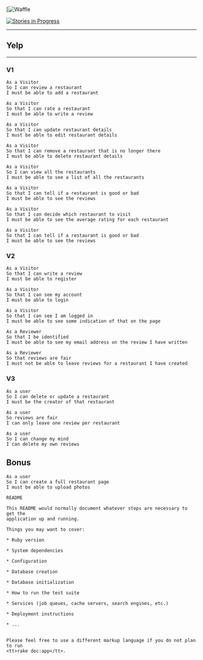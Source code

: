 [![[Waffle](https://badge.waffle.io/RoystonHenson/Yelp.png?label=ready&title=Ready)](https://waffle.io/RoystonHenson/Yelp)

[![Stories in Progress](https://badge.waffle.io/RoystonHenson/Yelp.png?label=ready&title=Ready)](https://waffle.io/RoystonHenson/Yelp)
___
## Yelp
___
### V1
```
As a Visitor
So I can review a restaurant
I must be able to add a restaurant
```
```
As a Visitor
So that I can rate a restaurant
I must be able to write a review
```
```
As a Visitor
So that I can update restaurant details
I must be able to edit restaurant details
```
```
As a Visitor
So that I can remove a restaurant that is no longer there
I must be able to delete restaurant details
```
```
As a Visitor
So I can view all the restaurants
I must be able to see a list of all the restaurants
```
```
As a Visitor
So that I can tell if a restaurant is good or bad
I must be able to see the reviews
```
```
As a Visitor
So that I can decide which restaurant to visit
I must be able to see the average rating for each restaurant
```
```
As a Visitor
So that I can tell if a restaurant is good or bad
I must be able to see the reviews
```
### V2
 ```
 As a Visitor
 So that I can write a review
 I must be able to register
 ```
 ```
 As a Visitor
 So that I can see my account
 I must be able to login
 ```
 ```
 As a Visitor
 So that I can see I am logged in
 I must be able to see some indication of that on the page
 ```
 ```
 As a Reviewer
 So that I be identified
 I must be able to see my email address on the review I have written
 ```
 ```
 As a Reviewer
 So that reviews are fair
 I must not be able to leave reviews for a restaurant I have created
 ```
### V3
```
As a user
So I can delete or update a restaurant
I must be the creator of that restaurant
```
```
As a user
So reviews are fair
I can only leave one review per restaurant
```
```
As a user
So I can change my mind
I can delete my own reviews
```
## Bonus
```
As a user
So I can create a full restaurant page
I must be able to upload photos
```
```
README

This README would normally document whatever steps are necessary to get the
application up and running.

Things you may want to cover:

* Ruby version

* System dependencies

* Configuration

* Database creation

* Database initialization

* How to run the test suite

* Services (job queues, cache servers, search engines, etc.)

* Deployment instructions

* ...


Please feel free to use a different markup language if you do not plan to run
<tt>rake doc:app</tt>.
```
